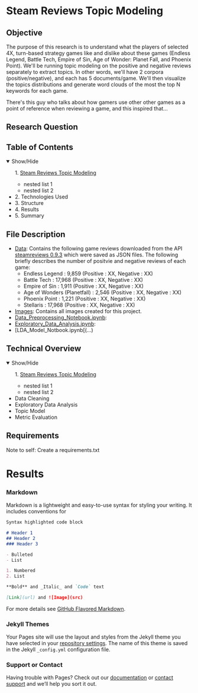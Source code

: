 # Steam Reviews Topic Modeling

## Objective

The purpose of this research is to understand what the players of selected 4X, turn-based strategy games like and dislike about these games (Endless Legend, Battle Tech, Empire of Sin, Age of Wonder: Planet Fall, and Phoenix Point). We'll be running topic modeling on the positive and negative reviews separately to extract topics. In other words, we'll have 2 corpora (positive/negative), and each has 5 documents/game.
We'll then visualize the topics distributions and generate word clouds of the most the top N keywords for each game. 

There's this guy who talks about how gamers use other other games as a point of reference when reviewing a game, and this inspired that...

## Research Question

## Table of Contents
<details open>
 <summary>Show/Hide</summary>
 <ul>
  1. <a href="https://github.com/ckohcm/Projects/blob/main/Steam%20Reviews%20Topic%20Modeling">Steam Reviews Topic Modeling</a>
 <ul>
  <li> nested list 1</li>
  <li> nested list 2</li>
  </ul>
  <li> 2. Technologies Used </li>
  <li> 3. Structure </li>
  <li> 4. Results </li>
  <li> 5. Summary </li>
 </ul> 
</details>

## File Description
- [Data](https://github.com/ckohcm/Projects/tree/main/Steam%20Reviews%20Topic%20Modeling/Data): Contains the following game reviews downloaded from the API [steamreviews 0.9.3](https://pypi.org/project/steamreviews/) which were saved as JSON files. The following briefly describes the number of positvie and negative reviews of each game:
    - Endless Legend : 9,859 (Positive : XX, Negative : XX)
    - Battle Tech : 17,968 (Positive : XX, Negative : XX)
    - Empire of Sin : 1,911 (Positive : XX, Negative : XX)
    - Age of Wonders (Planetfall) : 2,546 (Positive : XX, Negative : XX)
    - Phoenix Point : 1,221 (Positive : XX, Negative : XX)
    - Stellaris : 17,968 (Positive : XX, Negative : XX)
 - [Images](...): Contains all images created for this project.
 - [Data_Preprocessing_Notebook.ipynb](...): 
 - [Exploratory_Data_Analysis.ipynb](...): 
 - [LDA_Model_Notbook.ipynb[(...)


## Technical Overview
<details open>
 <summary>Show/Hide</summary>
 <ul>
  1. <a href="https://github.com/ckohcm/Projects/blob/main/Steam%20Reviews%20Topic%20Modeling">Steam Reviews Topic Modeling</a>
 <ul>
  <li> nested list 1</li>
  <li> nested list 2</li>
  </ul>
  <li> Data Cleaning </li>
  <li> Exploratory Data Analysis </li>
  <li> Topic Model </li>
  <li> Metric Evaluation </li>
 </ul> 
</details>

## Requirements
Note to self: Create a requirements.txt

# Results
### Markdown

Markdown is a lightweight and easy-to-use syntax for styling your writing. It includes conventions for

```markdown
Syntax highlighted code block

# Header 1
## Header 2
### Header 3

- Bulleted
- List

1. Numbered
2. List

**Bold** and _Italic_ and `Code` text

[Link](url) and ![Image](src)
```

For more details see [GitHub Flavored Markdown](https://guides.github.com/features/mastering-markdown/).

### Jekyll Themes

Your Pages site will use the layout and styles from the Jekyll theme you have selected in your [repository settings](https://github.com/ckohcm/Steam_Reviews_Analysis/settings/pages). The name of this theme is saved in the Jekyll `_config.yml` configuration file.

### Support or Contact

Having trouble with Pages? Check out our [documentation](https://docs.github.com/categories/github-pages-basics/) or [contact support](https://support.github.com/contact) and we’ll help you sort it out.
